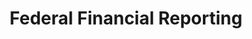 ---
layout: priority-copy
title: Federal Financial Reporting
permalink: /federal-financial-reporting/
aliases:
  - /federal-financial-reporting/overview/
  - /federal-financial-reporting/why-this-matters/
type: ffr
number_of_icons: 3
description: 
keyword: 
priority_icons: 
 - name: Current Financial Management Reports and Priorities
   logo: /assets/images/logos/workforce/Hand_shake.svg
   link: https://fiscal.treasury.gov/reports-statements/financial-report/
 - name: Past Financial Management Reports and Priorities
   logo: /assets/images/logos/workforce/Data_analytics_training_pilot.svg
   link: https://fiscal.treasury.gov/reports-statements/financial-report/previous-reports.html
 - name: Financial Audit Results
   logo: /assets/images/logos/workforce/centrtalized_recruiting_pilot.svg
   url: /assets/files/afr-status-reports.xlsx
description1:
---